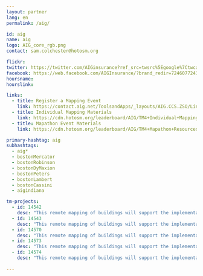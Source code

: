 ```yaml
---
layout: partner
lang: en
permalink: /aig/

id: aig
name: aig
logo: AIG_core_rgb.png
contact: sam.colchester@hotosm.org

flickr: 
twitter: https://twitter.com/AIGinsurance?ref_src=twsrc%5Egoogle%7Ctwcamp%5Eserp%7Ctwgr%5Eauthor
facebook: https://web.facebook.com/AIGInsurance/?brand_redir=724607724392388
hoursname:
hourslink:

links:
  - title: Register a Mapping Event
    link: https://contact.aig.net/ToolsandApps/_layouts/AIG.CCS.ZSO/LinksRedirector.aspx?link=GDG
  - title: Individual Mapping Materials
    link: https://cdn.hotosm.org/leaderboard/AIG/TM4+Individual+Mapping+Materials+v2.zip
  - title: Mapathon Event Materials
    link: https://cdn.hotosm.org/leaderboard/AIG/TM4+Mapathon+Resources+v2.zip

primary-hashtag: aig
subhashtags:
  - aig*
  - bostonMercator
  - bostonRobinson
  - bostonDyMaxion
  - bostonPeters
  - bostonLambert
  - bostonCassini
  - aigindiana

tm-projects:
  - id: 14542
    desc: "This remote mapping of buildings will support the implementation of planned activities and largely the generation of data for humanitarian activities in the identified provinces."
  - id: 14543
    desc: "This remote mapping of buildings will support the implementation of planned activities and largely the generation of data for humanitarian activities in the identified provinces."
  - id: 14570
    desc: "This remote mapping of buildings will support the implementation of planned activities and largely the generation of data for humanitarian activities in the identified provinces."
  - id: 14573
    desc: "This remote mapping of buildings will support the implementation of planned activities and largely the generation of data for humanitarian activities in the identified provinces."
  - id: 14574
    desc: "This remote mapping of buildings will support the implementation of planned activities and largely the generation of data for humanitarian activities in the identified provinces."
    
---
```

